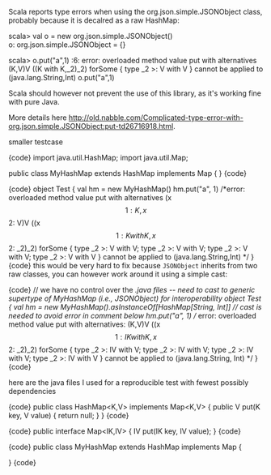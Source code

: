 Scala reports type errors when using the org.json.simple.JSONObject class, probably because it is decalred as a raw HashMap:

scala> val o = new org.json.simple.JSONObject()  
o: org.json.simple.JSONObject = {}

scala> o.put("a",1)
<console>:6: error: overloaded method value put with alternatives (K,V)V <and> ((K with K,_2)_2) forSome { type _2 >: V with V } cannot be applied to (java.lang.String,Int)
       o.put("a",1)

Scala should however not prevent the use of this library, as it's working fine with pure Java.

More details here <http://old.nabble.com/Complicated-type-error-with-org.json.simple.JSONObject:put-td26716918.html>.

smaller testcase

{code}
import java.util.HashMap;
import java.util.Map;

public class MyHashMap extends HashMap implements Map { }
{code}

{code}
object Test {
  val hm = new MyHashMap() 
  hm.put("a", 1)
  /*error: overloaded method value put with alternatives (x$$1: K,x$$2: V)V <and> ((x$$1: K with K,x$$2: _2)_2) forSome { type _2 >: V with V; type _2 >: V with V; type _2 >: V with V; type _2 >: V with V } cannot be applied to (java.lang.String,Int)
  */
}
{code}
this would be very hard to fix because `JSONObject` inherits from two raw classes, you can however work around it using a simple cast:

{code}
// we have no control over the *.java files -- need to cast to generic supertype of MyHashMap (i.e., JSONObject) for interoperability
object Test {
  val hm = new MyHashMap().asInstanceOf[HashMap[String, Int]] // cast is needed to avoid error in comment below
  hm.put("a", 1)
/* error: overloaded method value put with alternatives:
  (K,V)V <and>
  ((x$$1: IK with K,x$$2: _2)_2) forSome { type _2 >: IV with V; type _2 >: IV with V; type _2 >: IV with V; type _2 >: IV with V }
 cannot be applied to (java.lang.String, Int)
*/
}
{code}

here are the java files I used for a reproducible test with fewest possibly dependencies

{code}
public class HashMap<K,V> implements Map<K,V> {
  public V put(K key, V value) { return null; }
}
{code}

{code}
public interface Map<IK,IV> {
  IV put(IK key, IV value);
}
{code}

{code}
public class MyHashMap extends HashMap implements Map {

}
{code}
